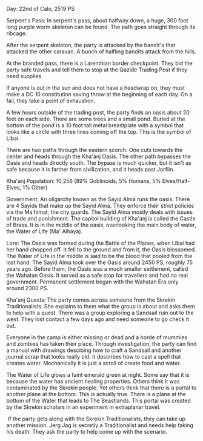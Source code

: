 Day: 22nd of Calo, 2519 PS

Serpent's Pass: In serpent's pass, about halfway down, a huge, 300 foot long purple worm skeleton can be found. The path goes straight through its ribcage.

After the serpent skeleton, the party is attacked by the bandit's that attacked the other caravan. A bunch of halfling bandits attack from the hills.

At the branded pass, there is a Larenthian border checkpoint. They bid the party safe travels and tell them to stop at the Qazide Trading Post if they need supplies.

If anyone is out in the sun and does not have a headwrap on, they must make a DC 10 constitution saving throw at the beginning of each day. On a fail, they take a point of exhaustion.

A few hours outside of the trading post, the party finds an oasis about 20 feet on each side. There are some trees and a small pond. Buried at the bottom of the pond is a 10 foot tall metal breastplate with a symbol that looks like a circle with three lines coming off the top. This is the symbol of Libai.

There are two paths through the eastern scorch. One cuts towards the center and heads through the Kha'anj Oasis. The other path bypasses the Oasis and heads directly south. The bypass is much quicker, but it isn't as safe because it is farther from civilization, and it heads past Jorfiin.

Kha'anj
Population: 10,256 (89% Goblinoids, 5% Humans, 5% Elves/Half-Elves, 1% Other)

Government: An oligarchy known as the Sayid Alma runs the oasis. There are 4 Sayids that make up the Sayid Alma. They enforce their strict policies via the Ma'himat, the city guards. The Sayid Alma mostly deals with issues of trade and punishment. The capitol building of Kha'anj is called the Castle of Brass. It is in the middle of the oasis, overlooking the main body of water, the Water of Life (Ma' Alhaya).

Lore: The Oasis was formed during the Battle of the Planes, when Libai had her hand chopped off. It fell to the ground and from it, the Oasis blossomed. The Water of Life in the middle is said to be the blood that pooled from the lost hand. The Sayid Alma took over the Oasis around 2450 PS, roughly 75 years ago. Before them, the Oasis was a much smaller settlement, called the Wahatan Oasis. It served as a safe stop for travellers and had no real government. Permanent settlement began with the Wahatan Era only around 2300 PS.

Kha'anj Quests:
The party comes across someone from the Skrekin Traditionalists. She explains to them what the group is about and asks them to help with a quest. There was a group exploring a Sandsail ruin out to the west. They lost contact a few days ago and need someone to go check it out.

Everyone in the camp is either missing or dead and a horde of mummies and zombies has taken their place. Through investigation, the party can find a manual with drawings descibing how to craft a Sandsail and another journal scrap that looks really old. It describes how to cast a spell that creates water. Mechanically it is just a scroll of create food and water.

The Water of Life glows a faint emerald green at night. Some say that it is because the water has ancient healing properties. Others think it was contaminated by the Skrekin people. Yet others think that there is a portal to another plane at the bottom. This is actually true. There is a plane at the bottom of the Water that leads to The Beastlands. This portal was created by the Skrekin scholars in an experiment in extraplanar travel.

 If the party gets along with the Skrekin Traditionalists, they can take up another mission. Jerg Jag is secretly a Traditionalist and needs help faking his death. They ask the party to help come up with the scenario.